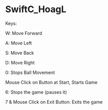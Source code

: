 # SwiftC_HoagL
Keys:

W: Move Forward

A: Move Left

S: Move Back

D: Move Right

0: Stops Ball Movement

Mouse Click on Button at Start, Starts Game

6: Stops the game (pauses it)

7 & Mouse Click on Exit Button: Exits the game

